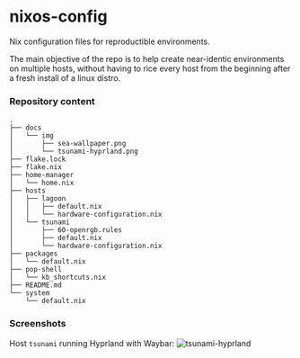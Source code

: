 # nixos-config
Nix configuration files for reproductible environments.

The main objective of the repo is to help create near-identic environments on multiple hosts, without having to rice every host from the beginning after a fresh install of a linux distro.

### Repository content
    .
    ├── docs
    │   └── img
    │       ├── sea-wallpaper.png
    │       └── tsunami-hyprland.png
    ├── flake.lock
    ├── flake.nix
    ├── home-manager
    │   └── home.nix
    ├── hosts
    │   ├── lagoon
    │   │   ├── default.nix
    │   │   └── hardware-configuration.nix
    │   └── tsunami
    │       ├── 60-openrgb.rules
    │       ├── default.nix
    │       └── hardware-configuration.nix
    ├── packages
    │   └── default.nix
    ├── pop-shell
    │   └── kb_shortcuts.nix
    ├── README.md
    └── system
        └── default.nix

### Screenshots
Host `tsunami` running Hyprland with Waybar:
![tsunami-hyprland](docs/img/tsunami-hyprland.png)
